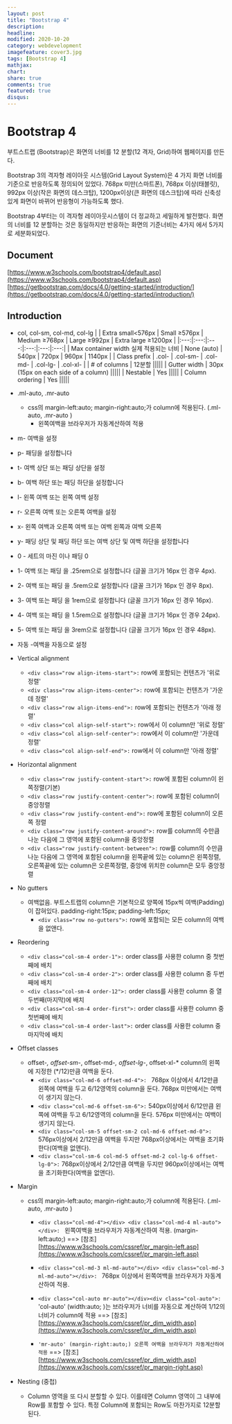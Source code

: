 ```yaml
---
layout: post
title: "Bootstrap 4"
description: 
headline: 
modified: 2020-10-20
category: webdevelopment
imagefeature: cover3.jpg
tags: [Bootstrap 4]
mathjax: 
chart: 
share: true
comments: true
featured: true
disqus:
---
```


# Bootstrap 4

부트스트랩 (Bootstrap)은 화면의 너비를 12 분할(12 격자, Grid)하여 웹페이지를 만든다.

Bootstrap 3의 격자형 레이아웃 시스템(Grid Layout System)은 4 가지 화면 너비를 기준으로 반응하도록 정의되어 있었다.  768px 미만(스마트폰), 768px 이상(태블릿), 992px 이상(작은 화면의 데스크탑), 1200px이상(큰 화면의 데스크탑)에 따라 신축성있게 화면이 바뀌어 반응형이 가능하도록 했다.

Bootstrap 4부터는 이 격자형 레이아웃시스템이 더 정교하고 세밀하게 발전했다.
화면의 너비를 12 분할하는 것은 동일하지만 반응하는 화면의 기준너비는 4가지 에서 5가지로 세분화되었다.

## Document
[https://www.w3schools.com/bootstrap4/default.asp](https://www.w3schools.com/bootstrap4/default.asp)
[https://getbootstrap.com/docs/4.0/getting-started/introduction/](https://getbootstrap.com/docs/4.0/getting-started/introduction/)


## Introduction

- col, col-sm, col-md, col-lg
|	| Extra small<576px |	Small ≥576px | Medium ≥768px | Large ≥992px	| Extra large ≥1200px |
|:---:|:---:|:---:|:---:|:---:|:---:|
| Max container width 실제 적용되는 너비 | None (auto) | 540px | 720px | 960px | 1140px |
| Class prefix | .col- | .col-sm- | .col-md- | .col-lg- | .col-xl- |
| # of columns | 12분할 |||||
| Gutter width | 30px (15px on each side of a column) |||||
| Nestable | Yes |||||
| Column ordering | Yes |||||


- .ml-auto, .mr-auto 
    - css의 margin-left:auto; margin-right:auto;가 column에 적용된다. (.ml-auto, .mr-auto )
        - 왼쪽여백을 브라우저가 자동계산하여 적용

- m- 여백을 설정
- p- 패딩을 설정합니다
- t- 여백 상단 또는 패딩 상단을 설정
- b- 여백 하단 또는 패딩 하단을 설정합니다
- l- 왼쪽 여백 또는 왼쪽 여백 설정
- r- 오른쪽 여백 또는 오른쪽 여백을 설정
- x- 왼쪽 여백과 오른쪽 여백 또는 여백 왼쪽과 여백 오른쪽
- y- 패딩 상단 및 패딩 하단 또는 여백 상단 및 여백 하단을 설정합니다
- 0 - 세트의 마진 이나 패딩 0
- 1- 여백 또는 패딩 을 .25rem으로 설정합니다 (글꼴 크기가 16px 인 경우 4px).
- 2- 여백 또는 패딩 을 .5rem으로 설정합니다 (글꼴 크기가 16px 인 경우 8px).
- 3- 여백 또는 패딩 을 1rem으로 설정합니다 (글꼴 크기가 16px 인 경우 16px).
- 4- 여백 또는 패딩 을 1.5rem으로 설정합니다 (글꼴 크기가 16px 인 경우 24px).
- 5- 여백 또는 패딩 을 3rem으로 설정합니다 (글꼴 크기가 16px 인 경우 48px).
- 자동 -여백을 자동으로 설정


- Vertical alignment
    * ```<div class="row align-items-start">:``` row에 포함되는 컨텐츠가 '위로 정렬'
    * ```<div class="row align-items-center">:``` row에 포함되는 컨텐츠가 '가운데 정렬'
    * ```<div class="row align-items-end">:``` row에 포함되는 컨텐츠가 '아래 정렬'
    * ```<div class="col align-self-start">:``` row에서 이 column만 '위로 정렬'
    * ```<div class="col align-self-center">:``` row에서 이 column만 '가운데 정렬'
    * ```<div class="col align-self-end">:``` row에서 이 column만 '아래 정렬'

- Horizontal alignment
    - ```<div class="row justify-content-start">:``` row에 포함된 column이 왼쪽정렬(기본)
    - ```<div class="row justify-content-center">:``` row에 포함된 column이 중앙정렬
    - ```<div class="row justify-content-end">:``` row에 포함된 column이 오른쪽 정렬
    - ```<div class="row justify-content-around">:``` row를 column의 수만큼 나눈 다음에 그 영역에 포함된 column을 중앙정렬
    - ```<div class="row justify-content-between">:``` row를 column의 수만큼 나눈 다음에 그 영역에 포함된 column을 왼쪽끝에 있는 column은 왼쪽정렬, 오른쪽끝에 있는 column은 오른쪽정렬, 중앙에 위치한 column은 모두 중앙정렬

- No gutters
    - 여백없음. 부트스트랩의 column은 기본적으로 양쪽에 15px씩 여백(Padding)이 잡혀있다.
    padding-right:15px; padding-left:15px;
        - ```<div class="row no-gutters">:``` row에 포함되는 모든 column의 여백을 없앤다.

- Reordering
    - ```<div class="col-sm-4 order-1">:``` order class를 사용한 column 중 첫번째에 배치
    - ```<div class="col-sm-4 order-2">:``` order class를 사용한 column 중 두번째에 배치
    - ```<div class="col-sm-4 order-12">:``` order class를 사용한 column 중 열두번째(마지막)에 배치
    - ```<div class="col-sm-4 order-first">:``` order class를 사용한 column 중 첫번째에 배치
    - ```<div class="col-sm-4 order-last">:``` order class를 사용한 column 중 마지막에 배치

- Offset classes
    - offset-*, offset-sm-*, offset-md-*, offset-lg-*, offset-xl-* column의 왼쪽에 지정한 (*/12)만큼 여백을 둔다.
        - ```<div class="col-md-6 offset-md-4">: ``` 768px 이상에서 4/12만큼 왼쪽에 여백을 두고 6/12영역의 column을 둔다. 768px 미만에서는 여백이 생기지 않는다.
        - ```<div class="col-md-6 offset-sm-6">:``` 540px이상에서 6/12만큼 왼쪽에 여백을 두고 6/12영역의 column을 둔다. 576px 미만에서는 여백이 생기지 않는다.
        - ```<div class="col-sm-5 offset-sm-2 col-md-6 offset-md-0">: ``` 576px이상에서 2/12만큼 여백을 두지만 768px이상에서는 여백을 초기화한다(여백을 없앤다).
        - ```<div class="col-sm-6 col-md-5 offset-md-2 col-lg-6 offset-lg-0">:``` 768px이상에서 2/12만큼 여백을 두지만 960px이상에서는 여백을 초기화한다(여백을 없앤다).


- Margin
    - css의 margin-left:auto; margin-right:auto;가 column에 적용된다. (.ml-auto, .mr-auto )
        - ```<div class="col-md-4"></div> <div class="col-md-4 ml-auto"></div>: ``` 왼쪽여백을 브라우저가 자동계산하여 적용. (margin-left:auto;)
        ==> [참조] [https://www.w3schools.com/cssref/pr_margin-left.asp](https://www.w3schools.com/cssref/pr_margin-left.asp)

        - ```<div class="col-md-3 ml-md-auto"></div> <div class="col-md-3 ml-md-auto"></div>: ``` 768px 이상에서 왼쪽여백을 브라우저가 자동계산하여 적용.

        - ```<div class="col-auto mr-auto"></div><div class="col-auto">:``` 'col-auto' (width:auto; )는 브라우저가 너비를 자동으로 계산하여 1/12의 너비가 column에 적용
        ==> [참조] [https://www.w3schools.com/cssref/pr_dim_width.asp](https://www.w3schools.com/cssref/pr_dim_width.asp)

        - ```'mr-auto' (margin-right:auto;) 오른쪽 여백을 브라우저가 자동계산하여 적용```
        ==> [참조] [https://www.w3schools.com/cssref/pr_dim_width.asp](https://www.w3schools.com/cssref/pr_margin-right.asp)

- Nesting (중첩)
    - Column 영역을 또 다시 분할할 수 있다. 이를테면 Column 영역이 그 내부에 Row를 포함할 수 있다.
    특정 Column에 포함되는 Row도 마찬가지로 12분할된다.